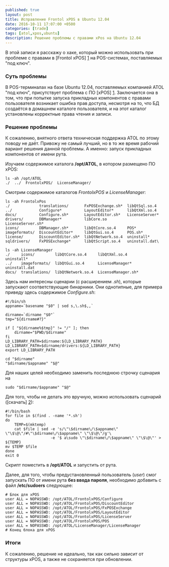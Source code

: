 ```yaml
---
published: true
layout: post
title: Исправление Frontol xPOS в Ubuntu 12.04
date: 2016-10-11 17:07:00 +0500
categories: [trade] 
tags: [atol,xpos,ubuntu]
description: Решение проблемы с правами xPos на Ubuntu 12.04 
---
```


В этой записи я расскажу о хаке, который можно использовать при проблеме с правами в [Frontol xPOS] [1] на POS-системах, поставляемых "под ключ".

### Суть проблемы ###

В POS-терминалах на базе Ubuntu 12.04, поставляемых компанией ATOL "под ключ", присутствует проблема с ПО [xPOS] [1]. Заключается она в том, что при попытке запуска прикладных компонентов с правами пользователя возникает ошибка прав доступа, несмотря на то, что БД создаётся в домашнем каталоге пользователя, и на этот каталог установлены корректные права чтения и записи.

### Решение проблемы ###

К сожалению, внятного ответа техническая поддержка ATOL по этому поводу не даёт. Привожу не самый лучший, но в то же время рабочий вариант решения данной проблемы. А именно: запуск прикладных компонентов от имени рута.

Изучаем содержимое каталога **/opt/ATOL**, в котором размещено ПО xPOS:

    ls -ah /opt/ATOL
    ./  ../  FrontolxPOS/  LicenseManager/

Смотрим содержимое каталогов *FrontolxPOS* и *LicenseManager*:

    ls -ah FrontolxPos
    ./             translations/       FxPOSExchange.sh*  libQtSql.so.4
    ../            Configure*          LayoutEditor*      libQtXml.so.4
    docs/          Configure.sh*       LayoutEditor.sh*   LicenseServer*
    drivers/       DBManager*          libCore.so         LicenseServer.sh*
    icons/         DBManager.sh*       libQtCore.so.4     POS*
    imageformats/  DiscountEditor*     libQtGui.so.4      POS.sh*
    license/       DiscountEditor.sh*  libQtNetwork.so.4  uninstall*
    sqldrivers/    FxPOSExchange*      libQtScript.so.4   uninstall.dat\

    ls -ah LicenseManager
    ./     icons/         libQtCore.so.4     libQtXml.so.4       uninstall*
    ../    imageformats/  libQtGui.so.4      LicenseManager*     uninstall.dat
    docs/  translations/  libQtNetwork.so.4  LicenseManager.sh*

Здесь нам интересны сценарии (с расширением *.sh*), которые запускают соответствующие бинарники. Они однотипные, для примера приведу здесь содержимое *Configure.sh*:

    #!/bin/sh
    appname=`basename "$0" | sed s,\.sh$,,`

    dirname=`dirname "$0"`
    tmp="${dirname#?}"

    if [ "${dirname%$tmp}" != "/" ]; then
	    dirname="$PWD/$dirname"
    fi
    LD_LIBRARY_PATH=$dirname:${LD_LIBRARY_PATH}
    LD_LIBRARY_PATH=$dirname/drivers:${LD_LIBRARY_PATH}
    export LD_LIBRARY_PATH

    cd "$dirname"
    "$dirname/$appname" "$@"

Для наших целей необходимо заменить последнюю строчку сценария на 

    sudo "$dirname/$appname" "$@"

Для того, чтобы не делать это вручную, можно использовать сценарий ([скачать] [2]):

    #!/bin/bash
    for file in $(find . -name '*.sh')
    do
        TEMP=$(mktemp)
        cat $file | sed -e 's/\"\$dirname\/\$appname\" \"\$\@\"/#\"\$dirname\/\$appname\" \"\$\@\"/g'\
                        -e '$ a\sudo \"\$dirname\/\$appname\" \"\$\@\"' > ${TEMP}
	mv $TEMP $file	
	done
	exit 0

Скрипт поместить в **/opt/ATOL** и запустить от рута.

Далее, для того, чтобы предустановленный пользователь (*user*) смог запускать ПО от имени рута **без ввода пароля**, необходимо добавить с файл **/etc/sudoers** следующее:

    # Блок для xPOS
    user ALL = NOPASSWD: /opt/ATOL/FrontolxPOS/Configure
    user ALL = NOPASSWD: /opt/ATOL/FrontolxPOS/DiscountEditor
    user ALL = NOPASSWD: /opt/ATOL/FrontolxPOS/FxPOSExchange
    user ALL = NOPASSWD: /opt/ATOL/FrontolxPOS/LayoutEditor
    user ALL = NOPASSWD: /opt/ATOL/FrontolxPOS/LicenseServer
    user ALL = NOPASSWD: /opt/ATOL/FrontolxPOS/POS
    user ALL = NOPASSWD: /opt/ATOL/LicenseManager/LicenseManager
    # Конец блока для xPOS

### Итоги ###

К сожалению, решение не идеально, так как сильно зависит от структуры xPOS, а также не сохраняется при обновлении. 

[1]: http://www.atol.ru/software/front-office/frontol-xpos/ "Официальный сайт ПО xPOS"
[2]: /files/frontol-fix.sh "Быстрая правка скриптов запуска xPOS"


